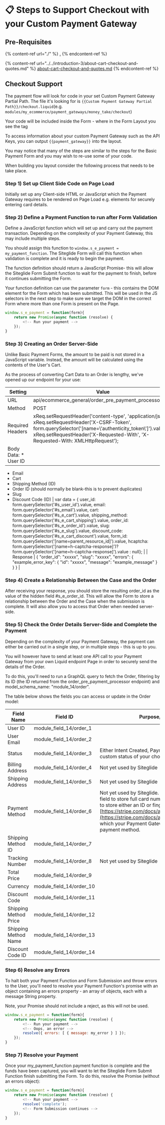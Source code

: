 # 📋 Steps to Support Checkout with your Custom Payment Gateway

## Pre-Requisites

{% content-ref url="./" %}
[.](./)
{% endcontent-ref %}

{% content-ref url="../../introduction-3/about-cart-checkout-and-quotes.md" %}
[about-cart-checkout-and-quotes.md](../../introduction-3/about-cart-checkout-and-quotes.md)
{% endcontent-ref %}

## Checkout Support

The payment flow will look for code in your set Custom Payment Gateway Partial Path. The file it's looking for is `{{Custom Payment Gateway Partial Path}}/checkout.liquid`(e.g. `modules/my_ecommerce/payment_gateways/money_take/checkout`)

Your code will be included inside the Form - where in the Form Layout you see the tag

To access information about your custom Payment Gateway such as the API Keys, you can output `{{payment_gateway}}` into the layout.

You may notice that many of the steps are similar to the steps for the Basic Payment Form and you may wish to re-use some of your code.

When building you layout consider the following process that needs to be take place.

### Step 1) Set up Client Side Code on Page Load

Initially set up any Client-side HTML or JavaScript which the Payment Gateway requires to be rendered on Page Load e.g. elements for securely entering card details.

### Step 2) Define a Payment Function to run after Form Validation

Define a JavaScript function which will set up and carry out the payment transaction. Depending on the complexity of your Payment Gateway, this may include multiple steps.

You should assign this function to `window.s_e_payment = my_payment_function`. The Siteglide Form will call this function when validation is complete and it is ready to begin the payment.

The function definition should return a JavaScript Promise- this will allow the Siteglide Form Submit function to wait for the payment to finish, before it continues submitting the Form.

Your function definition can use the parameter `form` - this contains the DOM element for the Form which has been submitted. This will be used in the JS selectors in the next step to make sure we target the DOM in the correct Form where more than one Form is present on the Page.

```javascript
window.s_e_payment = function(form){
	return new Promise(async function (resolve) {
		<!-- Run your payment -->
	});
}
```

### Step 3) Creating an Order Server-Side

Unlike Basic Payment Forms, the amount to be paid is not stored in a JavaScript variable. Instead, the amount will be calculated using the contents of the User's Cart.

As the process of converting Cart Data to an Order is lengthy, we've opened up our endpoint for your use:

| **Setting**           | **Value**                                                                                                                                                                                                                                       |
| --------------------- | ----------------------------------------------------------------------------------------------------------------------------------------------------------------------------------------------------------------------------------------------- |
| URL                   | api/ecommerce\_general/order\_pre\_payment\_processor.json                                                                                                                                                                                      |
| Method                | POST                                                                                                                                                                                                                                            |
| Required Headers      | xReq.setRequestHeader('content-type', 'application/json'); xReq.setRequestHeader('X-CSRF-Token', form.querySelector('\[name=\\'authenticity\_token\\']').value); xReq.setRequestHeader('X-Requested-With', 'X-Requested-With: XMLHttpRequest'); |
| Body Data: \* User ID |                                                                                                                                                                                                                                                 |

* Email
* Cart
* Shipping Method (ID)
* Order ID (should normally be blank-this is to prevent duplicates)
* Slug
* Discount Code (ID) | var data = { user\_id: form.querySelector('#s\_user\_id').value, email: form.querySelector('#s\_email').value, cart: form.querySelector('#s\_e\_cart').value, shipping\_method: form.querySelector('#s\_e\_cart\_shipping').value, order\_id: form.querySelector('#s\_e\_order\_id').value, slug: form.querySelector('#s\_e\_slug').value, discount\_code: form.querySelector('#s\_e\_cart\_discount').value, form\_id: form.querySelector('\[name=parent\_resource\_id]').value, hcaptcha: form.querySelector('\[name=h-captcha-response]')? form.querySelector('\[name=h-captcha-response]').value : null}; | | Response | { "order\_id": "xxxxx", "slug": "xxxxx", "errors": { "example\_error\_key": { "id": "xxxxx", "message": "example\_message" } } } |

### Step 4) Create a Relationship Between the Case and the Order

After receiving your response, you should store the resulting order\_id as the value of the hidden field #s\_e\_order\_id. This will allow the Form to store a relationship between the Order and the Case when the submission is complete. It will also allow you to access that Order when needed server-side.

### Step 5) Check the Order Details Server-Side and Complete the Payment

Depending on the complexity of your Payment Gateway, the payment can either be carried out in a single step, or in multiple steps - this is up to you.

You will however have to send at least one API call to your Payment Gateway from your own Liquid endpoint Page in order to securely send the details of the Order.

To do this, you'll need to run a GraphQL query to fetch the Order, filtering by its ID (the ID returned from the order\_pre\_payment\_processor endpoint) and model\_schema\_name: "module\_14/order".

The table below shows the fields you can access or update in the Order model:

| **Field Name**        | **Field ID**                | **Purpose/Notes**                                                                                                                                                                                                                                                                                         |
| --------------------- | --------------------------- | --------------------------------------------------------------------------------------------------------------------------------------------------------------------------------------------------------------------------------------------------------------------------------------------------------- |
| User ID               | module\_field\_14/order\_1  |                                                                                                                                                                                                                                                                                                           |
| User Email            | module\_field\_14/order\_2  |                                                                                                                                                                                                                                                                                                           |
| Status                | module\_field\_14/order\_3  | Either Intent Created, Payment Complete or a custom status of your choice.                                                                                                                                                                                                                                |
| Billing Address       | module\_field\_14/order\_4  | Not yet used by Siteglide                                                                                                                                                                                                                                                                                 |
| Shipping Address      | module\_field\_14/order\_5  | Not yet used by Siteglide                                                                                                                                                                                                                                                                                 |
| Payment Method        | module\_field\_14/order\_6  | Not yet used by Siteglide. You must not use this field to store full card numbers. You may choose to store either an ID or fingerprint (e.g. [https://stripe.com/docs/api/payment\_methods](https://stripe.com/docs/api/payment\_methods)) which your Payment Gateway uses to reference a payment method. |
| Shipping Method ID    | module\_field\_14/order\_7  |                                                                                                                                                                                                                                                                                                           |
| Tracking Number       | module\_field\_14/order\_8  | Not yet used by Siteglide                                                                                                                                                                                                                                                                                 |
| Total Price           | module\_field\_14/order\_9  |                                                                                                                                                                                                                                                                                                           |
| Currency              | module\_field\_14/order\_10 |                                                                                                                                                                                                                                                                                                           |
| Discount Code         | module\_field\_14/order\_11 |                                                                                                                                                                                                                                                                                                           |
| Shipping Method Price | module\_field\_14/order\_12 |                                                                                                                                                                                                                                                                                                           |
| Shipping Method Name  | module\_field\_14/order\_13 |                                                                                                                                                                                                                                                                                                           |
| Discount Code ID      | module\_field\_14/order\_14 |                                                                                                                                                                                                                                                                                                           |

### Step 6) Resolve any Errors

To halt both your Payment Function and Form Submission and throw errors to the User, you'll need to resolve your Payment Function's promise with an object containing an errors property - an array of objects, each with a message String property.

Note, your Promise should not include a reject, as this will not be used.

```javascript
window.s_e_payment = function(form){
	return new Promise(async function (resolve) {
		<!-- Run your payment -->
		<!-- Oops, an error -->
		resolve({ errors: [ { message: my_error } ] });
	});
}
```

### Step 7) Resolve your Payment

Once your my\_payment\_function payment function is complete and the funds have been captured, you will want to let the Siteglide Form Submit Function finish submitting the Form. To do this, resolve the Promise (without an errors object):

```javascript
window.s_e_payment = function(form){
	return new Promise(async function (resolve) {
		<!-- Run your payment -->
		resolve('complete');
        <!-- Form Submission continues -->
	});
}
```
